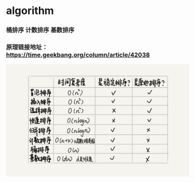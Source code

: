 # algorithm
### 桶排序 计数排序 基数排序 
### 原理链接地址：https://time.geekbang.org/column/article/42038
![img.png](img.png)